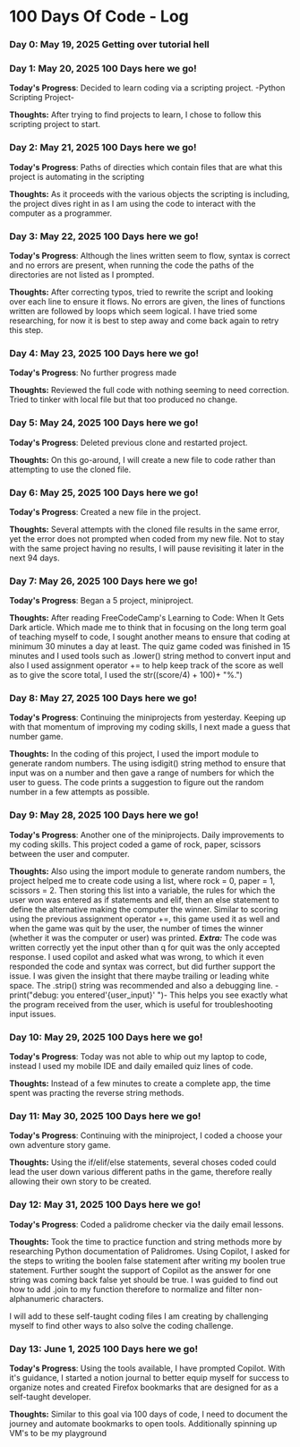# 100 Days Of Code - Log

### Day 0: May 19, 2025 Getting over tutorial hell

### Day 1: May 20, 2025 100 Days here we go!
**Today's Progress**: Decided to learn coding via a scripting project. -Python Scripting Project-

**Thoughts:** After trying to find projects to learn, I chose to follow this scripting project to start.

### Day 2: May 21, 2025 100 Days here we go!
**Today's Progress**: Paths of directies which contain files that are what this project is automating in the scripting

**Thoughts:** As it proceeds with the various objects the scripting is including, the project dives right in as I am using the code to interact with the computer as a programmer.

### Day 3: May 22, 2025 100 Days here we go!
**Today's Progress**: Although the lines written seem to flow, syntax is correct and no errors are present, when running the code the paths of the directories are not listed as I prompted.

**Thoughts:** After correcting typos, tried to rewrite the script and looking over each line to ensure it flows. No errors are given, the lines of functions written are followed by loops which seem logical. I have tried some researching, for now it is best to step away and come back again to retry this step.

### Day 4: May 23, 2025 100 Days here we go!
**Today's Progress**: No further progress made

**Thoughts:** Reviewed the full code with nothing seeming to need correction. Tried to tinker with local file but that too produced no change.

### Day 5: May 24, 2025 100 Days here we go!
**Today's Progress**: Deleted previous clone and restarted project.

**Thoughts:** On this go-around, I will create a new file to code rather than attempting to use the cloned file.

### Day 6: May 25, 2025 100 Days here we go!
**Today's Progress**: Created a new file in the project. 

**Thoughts:** Several attempts with the cloned file results in the same error, yet the error does not prompted when coded from my new file. Not to stay with the same project having no results, I will pause revisiting it later in the next 94 days.

### Day 7: May 26, 2025 100 Days here we go!
**Today's Progress**: Began a 5 project, miniproject. 

**Thoughts:** After reading FreeCodeCamp's Learning to Code: When It Gets Dark article. Which made me to think that in focusing on the long term goal of teaching myself to code, I sought another means to ensure that coding at minimum 30 minutes a day at least. The quiz game coded was finished in 15 minutes and I used tools such as .lower() string method to convert input and also I used assignment operator += to help keep track of the score as well as to give the score total, I used the str((score/4) +  100)+ "%.")

### Day 8: May 27, 2025 100 Days here we go!
**Today's Progress**: Continuing the miniprojects from yesterday. Keeping up with that momentum of improving my coding skills, I next made a guess that number game.

**Thoughts:** In the coding of this project, I used the import module to generate random numbers. The using isdigit() string method to ensure that input was on a number and then gave a range of numbers for which the user to guess. The code prints a suggestion to figure out the random number in a few attempts as possible. 

### Day 9: May 28, 2025 100 Days here we go!
**Today's Progress**: Another one of the miniprojects. Daily improvements to my coding skills. This project coded a game of rock, paper, scissors between the user and computer.

**Thoughts:** Also using the import module to generate random numbers, the project helped me to create code using a list, where rock = 0, paper = 1, scissors = 2. Then storing this list into a variable, the rules for which the user won was entered as if statements and elif, then an else statement to define the alternative making the computer the winner. Similar to scoring using the previous assignment operator +=, this game used it as well and when the game was quit by the user, the number of times the winner (whether it was the computer or user) was printed.
***Extra:*** The code was written correctly yet the input other than q for quit was the only accepted response. I used copilot and asked what was wrong, to which it even responded the code and syntax was correct, but did further support the issue. I was given the insight that there maybe trailing or leading white space. The .strip() string was recommended and also a debugging line. -print("debug: you entered'{user_input}' ")-   This helps you see exactly what the program received from the user, which is useful for troubleshooting input issues.  

### Day 10: May 29, 2025 100 Days here we go!
**Today's Progress**: Today was not able to whip out my laptop to code, instead I used my mobile IDE and daily emailed quiz lines of code.

**Thoughts:** Instead of a few minutes to create a complete app, the time spent was practing the reverse string methods.

### Day 11: May 30, 2025 100 Days here we go!
**Today's Progress**: Continuing with the miniproject, I coded a choose your own adventure story game.

**Thoughts:** Using the if/elif/else statements, several choses coded could lead the user down various different paths in the game, therefore really allowing their own story to be created.

### Day 12: May 31, 2025 100 Days here we go!
**Today's Progress**: Coded a palidrome checker via the daily email lessons.

**Thoughts:** Took the time to practice function and string methods more by researching Python documentation of Palidromes. Using Copilot, I asked for the steps to writing the boolen false statement after writing my boolen true statement.  Further sought the support of Copilot as the answer for one string was coming back false yet should be true.  I was guided to find out how to add .join to my function therefore to normalize and filter non-alphanumeric characters.

I will add to these self-taught coding files I am creating by challenging myself to find other ways to also solve the coding challenge.

### Day 13: June 1, 2025 100 Days here we go!
**Today's Progress**: Using the tools available, I have prompted Copilot. With it's guidance, I started a notion journal to better equip myself for success to organize notes and created Firefox bookmarks that are designed for as a self-taught developer.

**Thoughts:** Similar to this goal via 100 days of code, I need to document the journey and automate bookmarks to open tools. Additionally spinning up VM's to be my playground
